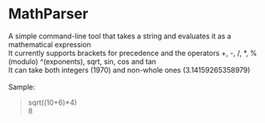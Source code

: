 # MathParser
A simple command-line tool that takes a string and evaluates it as a mathematical expression<br/>
It currently supports brackets for precedence and the operators +, -, /, *, %(modulo) ^(exponents), sqrt, sin, cos and tan<br/>
It can take both integers (1970) and non-whole ones (3.14159265358979)<br/>
<br/>
Sample:<br/>
>sqrt((10+6)*4)<br/>
>8<br/>
